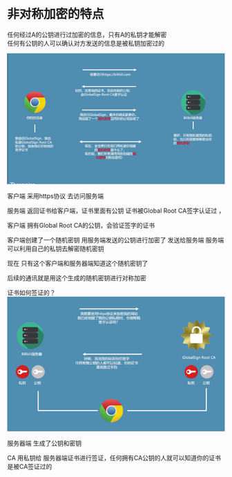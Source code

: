 # 非对称加密的特点
任何经过A的公钥进行过加密的信息，只有A的私钥才能解密 <br/>
任何有公钥的人可以确认对方发送的信息是被私钥加密过的

![](image/https.png)

客户端 采用https协议 去访问服务端

服务端 返回证书给客户端，证书里面有公钥 证书被Global Root CA签字认证过 ，

客户端 拥有Global Root CA的公钥，会验证签字的证书

客户端创建了一个随机密钥 用服务端发送的公钥进行加密了  发送给服务端 服务端可以利用自己的私钥去解密随机密钥

现在 只有这个客户端和服务器端知道这个随机密钥了

后续的通讯就是用这个生成的随机密钥进行对称加密

证书如何签证的？
![](image/CA.png)

服务器端 生成了公钥和密钥

CA 用私钥给 服务器端证书进行签证，任何拥有CA公钥的人就可以知道你的证书是被CA签证过的